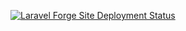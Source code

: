 [![Laravel Forge Site Deployment Status](https://img.shields.io/endpoint?url=https%3A%2F%2Fforge.laravel.com%2Fsite-badges%2F65987f02-6122-458a-baf5-81be1a33e8e7%3Fdate%3D1%26commit%3D1&style=flat-square)](https://forge.laravel.com)
